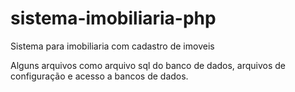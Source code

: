 # sistema-imobiliaria-php
Sistema para imobiliaria com cadastro de imoveis

Alguns arquivos como arquivo sql do banco de dados, arquivos de configuração e acesso a bancos de dados.
